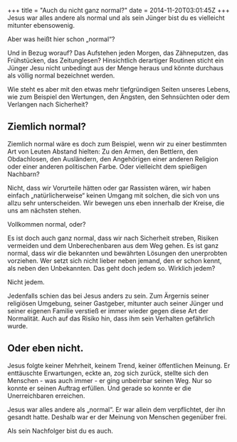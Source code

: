 +++
title = "Auch du nicht ganz normal?"
date = 2014-11-20T03:01:45Z
+++
Jesus war alles andere als normal und als sein Jünger bist du es vielleicht mitunter ebensowenig.

Aber was heißt hier schon „normal“?

Und in Bezug worauf? Das Aufstehen jeden Morgen, das Zähneputzen, das Frühstücken, das Zeitunglesen? Hinsichtlich derartiger Routinen sticht ein Jünger Jesu nicht unbedingt aus der Menge heraus und könnte durchaus als völlig normal bezeichnet werden.

Wie steht es aber mit den etwas mehr tiefgründigen Seiten unseres Lebens, wie zum Beispiel den Wertungen, den Ängsten, den Sehnsüchten oder dem Verlangen nach Sicherheit?

## Ziemlich normal?
Ziemlich normal wäre es doch zum Beispiel, wenn wir zu einer bestimmten Art von Leuten Abstand hielten: Zu den Armen, den Bettlern, den Obdachlosen, den Ausländern, den Angehörigen einer anderen Religion oder einer anderen politischen Farbe. Oder vielleicht dem spießigen Nachbarn?

Nicht, dass wir Vorurteile hätten oder gar Rassisten wären, wir haben einfach „natürlicherweise“ keinen Umgang mit solchen, die sich von uns allzu sehr unterscheiden. Wir bewegen uns eben innerhalb der Kreise, die uns am nächsten stehen.

Vollkommen normal, oder?

Es ist doch auch ganz normal, dass wir nach Sicherheit streben, Risiken vermeiden und dem Unberechenbaren aus dem Weg gehen. Es ist ganz normal, dass wir die bekannten und bewährten Lösungen den unerprobten vorziehen. Wer setzt sich nicht lieber neben jemand, den er schon kennt, als neben den Unbekannten. Das geht doch jedem so. Wirklich jedem?

Nicht jedem.

Jedenfalls schien das bei Jesus anders zu sein. Zum Ärgernis seiner religiösen Umgebung, seiner Gastgeber, mitunter auch seiner Jünger und seiner eigenen Familie verstieß er immer wieder gegen diese Art der Normalität. Auch auf das Risiko hin, dass ihm sein Verhalten gefährlich wurde.

## Oder eben nicht.
Jesus folgte keiner Mehrheit, keinem Trend, keiner öffentlichen Meinung. Er enttäuschte Erwartungen, eckte an, zog sich zurück, stellte sich den Menschen - was auch immer - er ging unbeirrbar seinen Weg. Nur so konnte er seinen Auftrag erfüllen. Und gerade so konnte er die Unerreichbaren erreichen.

Jesus war alles andere als „normal“. Er war allein dem verpflichtet, der ihn gesandt hatte. Deshalb war er der Meinung von Menschen gegenüber frei.

Als sein Nachfolger bist du es auch.
